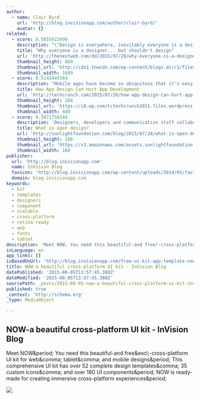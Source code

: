 ```yaml
---
author:
  - name: Clair Byrd
    url: 'http://blog.invisionapp.com/author/clair-byrd/'
    avatar: {}
related:
  - score: 0.5855922699
    description: "\"Design is everywhere, inevitably everyone is a designer,\" says Tim Brown of IDEO. That's something we've heard time and time again. Because if you're a problem solver, you're a designer. Even Don Norman, who coined the term \"user experience,\" says that everyone is a designer. As he writes: \"We are all designers."
    title: "Why everyone is a designer... but shouldn't design"
    url: 'http://thenextweb.com/dd/2015/07/28/why-everyone-is-a-designer-but-shouldnt-design/'
    thumbnail_height: 869
    thumbnail_url: 'http://cdn1.tnwcdn.com/wp-content/blogs.dir/1/files/2015/07/designer1.jpg'
    thumbnail_width: 1689
  - score: 0.5142445564
    description: "Mobile apps have become so ubiquitous that it's easy for most people in tech to assume that creating them is a simple, straightforward process. Look behind the curtain of their development, however, and you'll often find a painful history of cost-overruns, code and asset bloat and development delays."
    title: How App Design Can Hurt App Development
    url: 'http://techcrunch.com/2015/07/26/how-app-design-can-hurt-app-development/'
    thumbnail_height: 284
    thumbnail_url: 'https://i0.wp.com/tctechcrunch2011.files.wordpress.com/2015/07/shutterstock_111151109.jpg?fit=440%2C330'
    thumbnail_width: 440
  - score: 0.5071756244
    description: 'Designers, developers and communication staff collaboratively wirestorm for the landing page of a new tool. Open design is a means to producing a better product. It means sharing solutions, process and assets and gathering feedback from fellow designers, the design community and nondesigners alike. Sunlight has a long history as ...'
    title: What is open design?
    url: 'http://sunlightfoundation.com/blog/2015/07/28/what-is-open-design/'
    thumbnail_height: 180
    thumbnail_url: 'https://s3.amazonaws.com/assets.sunlightfoundation.com/external/facebook/sflogox180-2012.jpg'
    thumbnail_width: 180
publisher:
  url: 'http://blog.invisionapp.com'
  name: InVision Blog
  favicon: 'http://blog.invisionapp.com/wp-content/uploads/2014/03/favicon.png'
  domain: blog.invisionapp.com
keywords:
  - kit
  - templates
  - designers
  - component
  - scalable
  - cross-platform
  - retina-ready
  - web
  - fonts
  - tablet
description: 'Meet NOW. You need this beautiful-and free!-cross-platform UI kit for web, tablet, and mobile designs. This comprehensive UI kit has over 52 complete design templates, 35 custom icons, and over 180 UI components. NOW is ready-made for creating immersive cross-platform experiences.'
inLanguage: en
app_links: []
isBasedOnUrl: 'http://blog.invisionapp.com/free-ui-kit-app-template-now/'
title: NOW-a beautiful cross-platform UI kit - InVision Blog
datePublished: '2015-08-05T13:57:45.388Z'
dateModified: '2015-08-05T13:57:45.388Z'
sourcePath: _posts/2015-08-05-now-a-beautiful-cross-platform-ui-kit-invision-blog.md
published: true
_context: 'http://schema.org'
_type: MediaObject

---
```

<article style=""><h1>NOW-a beautiful cross-platform UI kit - InVision Blog</h1><p>Meet NOW&amp;period; You need this beautiful-and free&amp;excl;-cross-platform UI kit for web&amp;comma; tablet&amp;comma; and mobile designs&amp;period; This comprehensive UI kit has over 52 complete design templates&amp;comma; 35 custom icons&amp;comma; and over 180 UI components&amp;period; NOW is ready-made for creating immersive cross-platform experiences&amp;period;</p><img src="http://s3.amazonaws.com/blog.invisionapp.com/uploads/2015/08/165x90_2_2x.jpg" /></article>